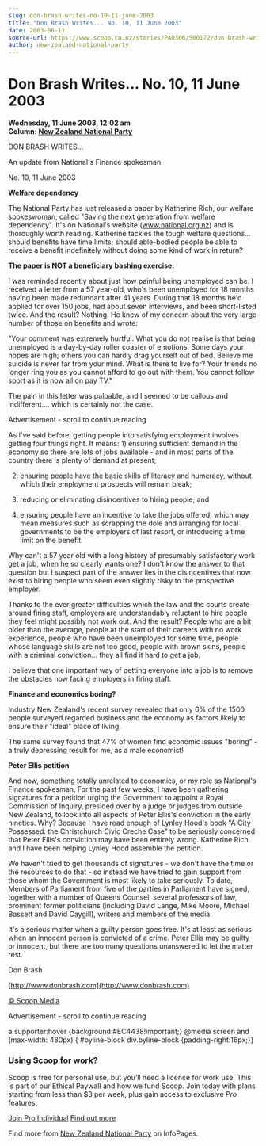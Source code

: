 ```yaml
---
slug: don-brash-writes-no-10-11-june-2003
title: "Don Brash Writes... No. 10, 11 June 2003"
date: 2003-06-11
source-url: https://www.scoop.co.nz/stories/PA0306/S00172/don-brash-writes-no-10-11-june-2003.htm
author: new-zealand-national-party
---
```

Don Brash Writes... No. 10, 11 June 2003
========================================

**Wednesday, 11 June 2003, 12:02 am**  
**Column: [New Zealand National Party](https://info.scoop.co.nz/New_Zealand_National_Party)**

DON BRASH WRITES...

An update from National's Finance spokesman

No. 10, 11 June 2003

**Welfare dependency**

The National Party has just released a paper by Katherine Rich, our welfare spokeswoman, called "Saving the next generation from welfare dependency". It's on National's website (www.national.org.nz) and is thoroughly worth reading. Katherine tackles the tough welfare questions... should benefits have time limits; should able-bodied people be able to receive a benefit indefinitely without doing some kind of work in return?

**The paper is NOT a beneficiary bashing exercise.**

I was reminded recently about just how painful being unemployed can be. I received a letter from a 57 year-old, who's been unemployed for 18 months having been made redundant after 41 years. During that 18 months he'd applied for over 150 jobs, had about seven interviews, and been short-listed twice. And the result? Nothing. He knew of my concern about the very large number of those on benefits and wrote:

"Your comment was extremely hurtful. What you do not realise is that being unemployed is a day-by-day roller coaster of emotions. Some days your hopes are high; others you can hardly drag yourself out of bed. Believe me suicide is never far from your mind. What is there to live for? Your friends no longer ring you as you cannot afford to go out with them. You cannot follow sport as it is now all on pay TV."

The pain in this letter was palpable, and I seemed to be callous and indifferent.... which is certainly not the case.

Advertisement - scroll to continue reading





As I've said before, getting people into satisfying employment involves getting four things right. It means: 1) ensuring sufficient demand in the economy so there are lots of jobs available - and in most parts of the country there is plenty of demand at present;

2) ensuring people have the basic skills of literacy and numeracy, without which their employment prospects will remain bleak;

3) reducing or eliminating disincentives to hiring people; and

4) ensuring people have an incentive to take the jobs offered, which may mean measures such as scrapping the dole and arranging for local governments to be the employers of last resort, or introducing a time limit on the benefit.

Why can't a 57 year old with a long history of presumably satisfactory work get a job, when he so clearly wants one? I don't know the answer to that question but I suspect part of the answer lies in the disincentives that now exist to hiring people who seem even slightly risky to the prospective employer.

Thanks to the ever greater difficulties which the law and the courts create around firing staff, employers are understandably reluctant to hire people they feel might possibly not work out. And the result? People who are a bit older than the average, people at the start of their careers with no work experience, people who have been unemployed for some time, people whose language skills are not too good, people with brown skins, people with a criminal conviction... they all find it hard to get a job.

I believe that one important way of getting everyone into a job is to remove the obstacles now facing employers in firing staff.

**Finance and economics boring?**

Industry New Zealand's recent survey revealed that only 6% of the 1500 people surveyed regarded business and the economy as factors likely to ensure their "ideal" place of living.

The same survey found that 47% of women find economic issues "boring" - a truly depressing result for me, as a male economist!

**Peter Ellis petition**

And now, something totally unrelated to economics, or my role as National's Finance spokesman. For the past few weeks, I have been gathering signatures for a petition urging the Government to appoint a Royal Commission of Inquiry, presided over by a judge or judges from outside New Zealand, to look into all aspects of Peter Ellis's conviction in the early nineties. Why? Because I have read enough of Lynley Hood's book "A City Possessed: the Christchurch Civic Creche Case" to be seriously concerned that Peter Ellis's conviction may have been entirely wrong. Katherine Rich and I have been helping Lynley Hood assemble the petition.

We haven't tried to get thousands of signatures - we don't have the time or the resources to do that - so instead we have tried to gain support from those whom the Government is most likely to take seriously. To date, Members of Parliament from five of the parties in Parliament have signed, together with a number of Queens Counsel, several professors of law, prominent former politicians (including David Lange, Mike Moore, Michael Bassett and David Caygill), writers and members of the media.

It's a serious matter when a guilty person goes free. It's at least as serious when an innocent person is convicted of a crime. Peter Ellis may be guilty or innocent, but there are too many questions unanswered to let the matter rest.

Don Brash

[http://www.donbrash.com](http://www.donbrash.com)

[© Scoop Media](http://www.scoop.co.nz/about/terms.html)  

Advertisement - scroll to continue reading



a.supporter:hover {background:#EC4438!important;} @media screen and (max-width: 480px) { #byline-block div.byline-block {padding-right:16px;}}

### Using Scoop for work?

Scoop is free for personal use, but you’ll need a licence for work use. This is part of our Ethical Paywall and how we fund Scoop. Join today with plans starting from less than $3 per week, plus gain access to exclusive _Pro_ features.  
  
[Join Pro Individual](https://pro.scoop.co.nz/Individual/?from=ProIn24) [Find out more](https://pro.scoop.co.nz/using-scoop-for-work/?from=ProIn24)

Find more from [New Zealand National Party](https://info.scoop.co.nz/New_Zealand_National_Party) on InfoPages.